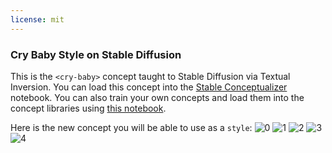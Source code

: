 ```yaml
---
license: mit
---
```

### Cry Baby Style on Stable Diffusion
This is the `<cry-baby>` concept taught to Stable Diffusion via Textual Inversion. You can load this concept into the [Stable Conceptualizer](https://colab.research.google.com/github/huggingface/notebooks/blob/main/diffusers/stable_conceptualizer_inference.ipynb) notebook. You can also train your own concepts and load them into the concept libraries using [this notebook](https://colab.research.google.com/github/huggingface/notebooks/blob/main/diffusers/sd_textual_inversion_training.ipynb).

Here is the new concept you will be able to use as a `style`:
![<cry-baby> 0](https://huggingface.co/sd-concepts-library/cry-baby-style/resolve/main/concept_images/1.jpeg)
![<cry-baby> 1](https://huggingface.co/sd-concepts-library/cry-baby-style/resolve/main/concept_images/3.jpeg)
![<cry-baby> 2](https://huggingface.co/sd-concepts-library/cry-baby-style/resolve/main/concept_images/2.jpeg)
![<cry-baby> 3](https://huggingface.co/sd-concepts-library/cry-baby-style/resolve/main/concept_images/0.jpeg)
![<cry-baby> 4](https://huggingface.co/sd-concepts-library/cry-baby-style/resolve/main/concept_images/4.jpeg)

